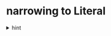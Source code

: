 narrowing to Literal
====================

<details><summary>hint</summary>

`Literal`s are very similar to what other python concept?
how can one make a user-defined narrowing?

</details>
